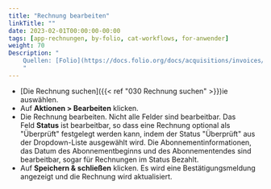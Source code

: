 ```yaml
---
title: "Rechnung bearbeiten"
linkTitle: ""
date: 2023-02-01T00:00:00-00:00
tags: [app-rechnungen, by-folio, cat-workflows, for-anwender]
weight: 70
Description: "
    Quellen: [Folio](https://docs.folio.org/docs/acquisitions/invoices/#editing-an-invoice) & [GBV](https://info.gbv.de/display/FOLIOGBVEXTERN/Folio:+Rechnung+bearbeiten)
    "
---
```


* [Die Rechnung suchen]({{< ref "030 Rechnung suchen" >}})ie auswählen.
* Auf **Aktionen > Bearbeiten** klicken.
* Die Rechnung bearbeiten. Nicht alle Felder sind bearbeitbar. Das Feld **Status** ist bearbeitbar, so dass eine Rechnung optional als "Überprüft" festgelegt werden kann, indem der Status "Überprüft" aus der Dropdown-Liste ausgewählt wird. Die Abonnementinformationen, das Datum des Abonnementbeginns und des Abonnementendes sind bearbeitbar, sogar für Rechnungen im Status Bezahlt.
* Auf **Speichern & schließen** klicken. Es wird eine Bestätigungsmeldung angezeigt und die Rechnung wird aktualisiert.
